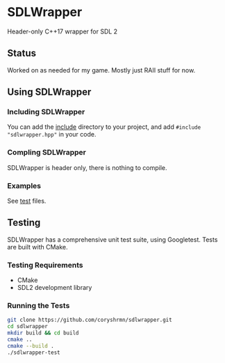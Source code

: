 # SDLWrapper

Header-only C++17 wrapper for SDL 2

## Status

Worked on as needed for my game. Mostly just RAII stuff for now.

## Using SDLWrapper

### Including SDLWrapper

You can add the [include](include) directory to your project,
and add `#include "sdlwrapper.hpp"` in your code.

### Compling SDLWrapper

SDLWrapper is header only, there is nothing to compile.

### Examples

See [test](test) files.

## Testing

SDLWrapper has a comprehensive unit test suite, using Googletest.
Tests are built with CMake.

### Testing Requirements

* CMake
* SDL2 development library

### Running the Tests

```bash
git clone https://github.com/coryshrmn/sdlwrapper.git
cd sdlwrapper
mkdir build && cd build
cmake ..
cmake --build .
./sdlwrapper-test
```
